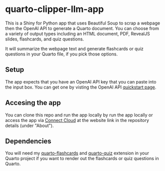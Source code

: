 # quarto-clipper-llm-app

This is a Shiny for Python app that uses Beautiful Soup to scrap a webpage then the OpenAI API to generate a Quarto document. You can choose from a variety of output types including an HTML document, PDF, RevealJS slides, flashcards, and quiz questions.

It will summarize the webpage text and generate flashcards or quiz questions in your Quarto file, if you pick those options.

## Setup

The app expects that you have an OpenAI API key that you can paste into the input box. You can get one by visting the OpenAI API [quickstart page](https://platform.openai.com/docs/quickstart/).

## Accesing the app

You can clone this repo and run the app locally by run the app locally or access the app via [Connect Cloud](https://connect.posit.cloud/) at the website link in the repository details (under "About").

## Dependencies

You will need my [quarto-flashcards](https://github.com/parmsam/quarto-flashcards/) and  [quarto-quiz](https://github.com/parmsam/quarto-quiz) extension in your Quarto project if you want to render out the flashcards or quiz questions in Quarto.